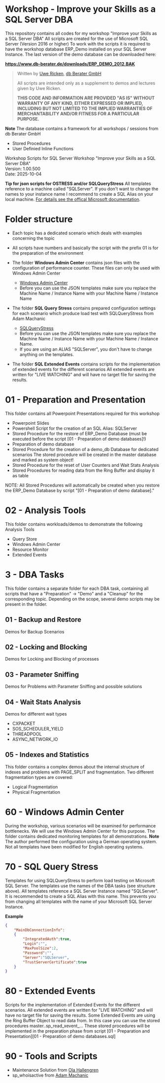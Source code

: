 # Workshop - Improve your Skills as a SQL Server DBA
This repository contains all codes for my workshop "Improve your Skills as a SQL Server DBA"
All scripts are created for the use of Microsoft SQL Server (Version 2016 or higher)
To work with the scripts it is required to have the workshop database ERP_Demo installed on your SQL Server Instance.
The last version of the demo database can be downloaded here:

**https://www.db-berater.de/downloads/ERP_DEMO_2012.BAK**

> Written by
>	[Uwe Ricken](https://www.db-berater.de/uwe-ricken/), 
>	[db Berater GmbH](https://db-berater.de)
> 
> All scripts are intended only as a supplement to demos and lectures
> given by Uwe Ricken.  
>   
> **THIS CODE AND INFORMATION ARE PROVIDED "AS IS" WITHOUT WARRANTY OF 
> ANY KIND, EITHER EXPRESSED OR IMPLIED, INCLUDING BUT NOT LIMITED 
> TO THE IMPLIED WARRANTIES OF MERCHANTABILITY AND/OR FITNESS FOR A
> PARTICULAR PURPOSE.**

**Note**
The database contains a framework for all workshops / sessions from db Berater GmbH
+ Stored Procedures
+ User Definied Inline Functions

Workshop Scripts for SQL Server Workshop "Improve your Skills as a SQL Server DBA"\
Version:	1.00.500\
Date:		2025-10-04

**Tip for json scripts for OSTRESS and/or SQLQueryStress**
All templates reference to a machine called "SQLServer". If you don't want to change the names to your instance name I recommend to create a SQL Alias on your local machine.
[For details see the offical Microsoft documentation](https://learn.microsoft.com/en-us/sql/database-engine/configure-windows/create-or-delete-a-server-alias-for-use-by-a-client?view=sql-server-ver17).

# Folder structure
+ Each topic has a dedicated scenario which deals with examples concerning the topic
+ All scripts have numbers and basically the script with the prefix 01 is for the preparation of the environment
   
+ The folder **Windows Admin Center** contains json files with the configuration of performance counter. These files can only be used with Windows Admin Center
  - [Windows Admin Center](https://www.microsoft.com/en-us/windows-server/windows-admin-center)
  - Before you can use the JSON templates make sure you replace the Machine Name / Instance Name with your Machine Name / Instance Name
+ The folder **SQL Query Stress** contains prepared configuration settings for each scenario which produce load test with SQLQueryStress from Adam Machanic
  - [SQLQueryStress](https://github.com/ErikEJ/SqlQueryStress)
  - Before you can use the JSON templates make sure you replace the Machine Name / Instance Name with your Machine Name / Instance Name.
  - If you are using an ALIAS "SQLServer", you don't have to change anything on the templates. 
+ The folder **SQL Extended Events** contains scripts for the implementation of extended events for the different scenarios
  All extended events are written for "LIVE WATCHING" and will have no target file for saving the results.

# 01 - Preparation and Presentation
This folder contains all Powerpoint Presentations required for this workshop
+ Powerpoint Slides
+ Powershell Script for the creation of an SQL Alias: SQLServer
+ Stored Procedure for the restore of ERP_Demo Database (must be executed before the script [01 - Preparation of demo databases]!)
+ Preparation of demo database
+ Stored Procedure for the creation of a demo_db Database for dedicated scenarios
  The stored procedure will be created in the master database and marked as system object!
+ Stored Procedure for the reset of User Counters and Wait Stats Analysis
+ Stored Procedures for reading data from the Ring Buffer and display it as table

NOTE: All Stored Procedures will automatically be created when you restore the ERP_Demo Database by script "[01 - Preparation of demo database]."

# 02 - Analysis Tools
This folder contains workloads/demos to demonstrate the following Analysis Tools
+ Query Store
+ Windows Admin Center
+ Resource Monitor
+ Extended Events

# 3 - DBA Tasks
This folder contains a separate folder for each DBA task, containing all scripts that have a "Preparation" -> "Demo" and a "Cleanup" for the corresponding topic.
Depending on the scope, several demo scripts may be present in the folder.
## 01 - Backup and Restore
Demos for Backup Scenarios
## 02 - Locking and Blocking
Demos for Locking and Blocking of processes
## 03 - Parameter Sniffing
Demos for Problems with Parameter Sniffing and possible solutions
## 04 - Wait Stats Analysis
Demos for different wait types
+ CXPACKET
+ SOS_SCHEDULER_YIELD
+ THREADPOOL
+ ASYNC_NETWORK_IO
## 05 - Indexes and Statistics
This folder contains a complex demos about the internal structure of indexes and problems with PAGE_SPLIT and fragmentation. Two different fragmentation types are covered:
+ Logical Fragmentation
+ Physical Fragmentation
# 60 - Windows Admin Center
During the workshop, various scenarios will be examined for performance bottlenecks. We will use the Windows Admin Center for this purpose. The folder contains dedicated monitoring templates for all demonstrations.
**Note**
The author performed the configuration using a German operating system. Not all templates have been modified for English operating systems.

# 70 - SQL Query Stress
Templates for using SQLQueryStress to perform load testing on Microsoft SQL Server. The templates use the names of the DBA tasks (see structure above).
All templates reference a SQL Server Instance named "SQLServer". It is recommended to create a SQL Alias with this name.
This prevents you from changing all templates with the name of your Microsoft SQL Server Instance.

**Example**
```json
{
	"MainDbConnectionInfo":
	{
		"IntegratedAuth":true,
		"Login":"",
		"MaxPoolSize":2,
		"Password":"",
		"Server":"SQLServer",
		"TrustServerCertificate":true
	}
}
```
# 80 - Extended Events
Scripts for the implementation of Extended Events for the different scenarios.
All extended events are written for "LIVE WATCHING" and will have no target file for saving the results.
Some Extended Events are using the Ring Buffer Object to read data from.
In this case you can use the stored procedures master..sp_read_xevent_...
These stored procedures will be implemented in the preparation phase from script
[01 - Preparation and Presentation]\[01 - Preparation of demo databases.sql]

# 90 - Tools and Scripts
+ Maintenance Solution from [Ola Hallengren](https://ola.hallengren.com/)
+ sp_whoisactive from [Adam Machanic](https://github.com/amachanic/sp_whoisactive)